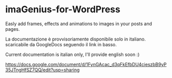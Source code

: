 imaGenius-for-WordPress
=======================

Easly add frames, effects and animations to images in your posts and pages.


La documentazione è provvisoriamente disponibile solo in italiano. scaricabile da GoogleDocs seguendo il link in basso.

Current documentation is italian only, I'll provide english soon :)

https://docs.google.com/document/d/1FynGAcac_d3qFkEfbDU4cieszbB9yP35JTngHfSZ7QQ/edit?usp=sharing
